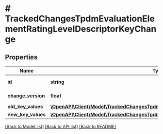 # # TrackedChangesTpdmEvaluationElementRatingLevelDescriptorKeyChange

## Properties

Name | Type | Description | Notes
------------ | ------------- | ------------- | -------------
**id** | **string** | Resource identifier | [optional]
**change_version** | **float** | Change version | [optional]
**old_key_values** | [**\OpenAPI\Client\Model\TrackedChangesTpdmEvaluationElementRatingLevelDescriptorKey**](TrackedChangesTpdmEvaluationElementRatingLevelDescriptorKey.md) |  | [optional]
**new_key_values** | [**\OpenAPI\Client\Model\TrackedChangesTpdmEvaluationElementRatingLevelDescriptorKey**](TrackedChangesTpdmEvaluationElementRatingLevelDescriptorKey.md) |  | [optional]

[[Back to Model list]](../../README.md#models) [[Back to API list]](../../README.md#endpoints) [[Back to README]](../../README.md)

